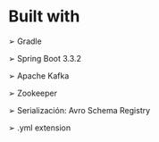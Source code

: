 # Built with
➢ Gradle

➢ Spring Boot 3.3.2 

➢ Apache Kafka 

➢ Zookeeper

➢ Serialización: Avro Schema Registry

➢ .yml extension 
